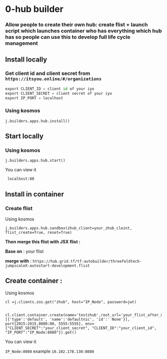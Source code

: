 # 0-hub builder
### Allow people to create their own hub: create flist + launch script which launches container who has everything which hub has so people can use this to develop full life cycle management

## Install locally

### Get client id and client secret from ```https://itsyou.online/#/organizations```

```python
export CLIENT_ID = client id of your iyo 
export CLIENT_SECRET = client secret of your iyo 
export IP_PORT = localhost
```
### Using kosmos
```
j.builders.apps.hub.install()
```

## Start locally
### Using kosmos
```
j.builders.apps.hub.start()
```
You can view it 

``` localhost:80```


## Install in container
### Create flist 
Using kosmos 
```
j.builders.apps.hub.sandbox(zhub_client=your_zhub_cleint, flist_create=True, reset=True) 
```

**Then merge this flist with JSX flist :**

**Base on** : your flist

**merge with** : ```https://hub.grid.tf/tf-autobuilder/threefoldtech-jumpscaleX-autostart-development.flist```

## Create container :

Using kosmos

```
cl =j.clients.zos.get("zhub", host="IP_Node", password=jwt)


cl.client.container.create(name='testzhub',root_url='your_flist_after_merge',nics=[{'type':'default', 'name':'defaultnic', 'id':' None'}], port{2015:2015,8080:80, 5555:5555}, env={"CLIENT_SECRET":"your_client_secret", "CLIENT_ID":"your_client_id", "IP_PORT":"IP_Node:8080"}).get()
```

You can view it 

```IP_Node:8080```
example ```10.102.178.130:8080```